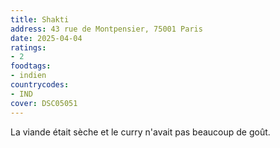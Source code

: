 ```yaml
---
title: Shakti
address: 43 rue de Montpensier, 75001 Paris
date: 2025-04-04
ratings:
- 2
foodtags:
- indien
countrycodes:
- IND
cover: DSC05051
---
```


La viande était sèche et le curry n'avait pas beaucoup de goût.